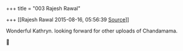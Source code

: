 +++
title = "003 Rajesh Rawal"

+++
[[Rajesh Rawal	2015-08-16, 05:56:39 [Source](https://groups.google.com/g/samskrita/c/lEK5fPdaArI)]]



Wonderful Kathryn. looking forward for other uploads of Chandamama.



